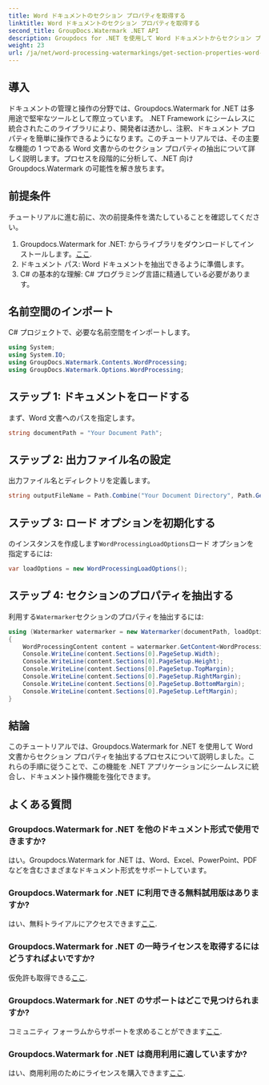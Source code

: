 ```yaml
---
title: Word ドキュメントのセクション プロパティを取得する
linktitle: Word ドキュメントのセクション プロパティを取得する
second_title: GroupDocs.Watermark .NET API
description: Groupdocs for .NET を使用して Word ドキュメントからセクション プロパティを抽出する方法を学びます。ドキュメントの操作能力を簡単に強化します。
weight: 23
url: /ja/net/word-processing-watermarkings/get-section-properties-word-docs/
---
```

## 導入
ドキュメントの管理と操作の分野では、Groupdocs.Watermark for .NET は多用途で堅牢なツールとして際立っています。 .NET Framework にシームレスに統合されたこのライブラリにより、開発者は透かし、注釈、ドキュメント プロパティを簡単に操作できるようになります。このチュートリアルでは、その主要な機能の 1 つである Word 文書からのセクション プロパティの抽出について詳しく説明します。プロセスを段階的に分析して、.NET 向け Groupdocs.Watermark の可能性を解き放ちます。
## 前提条件
チュートリアルに進む前に、次の前提条件を満たしていることを確認してください。
1.  Groupdocs.Watermark for .NET: からライブラリをダウンロードしてインストールします。[ここ](https://releases.groupdocs.com/Watermark/net/).
2. ドキュメント パス: Word ドキュメントを抽出できるように準備します。
3. C# の基本的な理解: C# プログラミング言語に精通している必要があります。

## 名前空間のインポート
C# プロジェクトで、必要な名前空間をインポートします。
```csharp
using System;
using System.IO;
using GroupDocs.Watermark.Contents.WordProcessing;
using GroupDocs.Watermark.Options.WordProcessing;
```
## ステップ 1: ドキュメントをロードする
まず、Word 文書へのパスを指定します。
```csharp
string documentPath = "Your Document Path";
```
## ステップ 2: 出力ファイル名の設定
出力ファイル名とディレクトリを定義します。
```csharp
string outputFileName = Path.Combine("Your Document Directory", Path.GetFileName(documentPath));
```
## ステップ 3: ロード オプションを初期化する
のインスタンスを作成します`WordProcessingLoadOptions`ロード オプションを指定するには:
```csharp
var loadOptions = new WordProcessingLoadOptions();
```
## ステップ 4: セクションのプロパティを抽出する
利用する`Watermarker`セクションのプロパティを抽出するには:
```csharp
using (Watermarker watermarker = new Watermarker(documentPath, loadOptions))
{
    WordProcessingContent content = watermarker.GetContent<WordProcessingContent>();
    Console.WriteLine(content.Sections[0].PageSetup.Width);
    Console.WriteLine(content.Sections[0].PageSetup.Height);
    Console.WriteLine(content.Sections[0].PageSetup.TopMargin);
    Console.WriteLine(content.Sections[0].PageSetup.RightMargin);
    Console.WriteLine(content.Sections[0].PageSetup.BottomMargin);
    Console.WriteLine(content.Sections[0].PageSetup.LeftMargin);
}
```

## 結論
このチュートリアルでは、Groupdocs.Watermark for .NET を使用して Word 文書からセクション プロパティを抽出するプロセスについて説明しました。これらの手順に従うことで、この機能を .NET アプリケーションにシームレスに統合し、ドキュメント操作機能を強化できます。
## よくある質問
### Groupdocs.Watermark for .NET を他のドキュメント形式で使用できますか?
はい。Groupdocs.Watermark for .NET は、Word、Excel、PowerPoint、PDF などを含むさまざまなドキュメント形式をサポートしています。
### Groupdocs.Watermark for .NET に利用できる無料試用版はありますか?
はい、無料トライアルにアクセスできます[ここ](https://releases.groupdocs.com/).
### Groupdocs.Watermark for .NET の一時ライセンスを取得するにはどうすればよいですか?
仮免許も取得できる[ここ](https://purchase.groupdocs.com/temporary-license/).
### Groupdocs.Watermark for .NET のサポートはどこで見つけられますか?
コミュニティ フォーラムからサポートを求めることができます[ここ](https://forum.groupdocs.com/c/watermark/19).
### Groupdocs.Watermark for .NET は商用利用に適していますか?
はい、商用利用のためにライセンスを購入できます[ここ](https://purchase.groupdocs.com/buy).